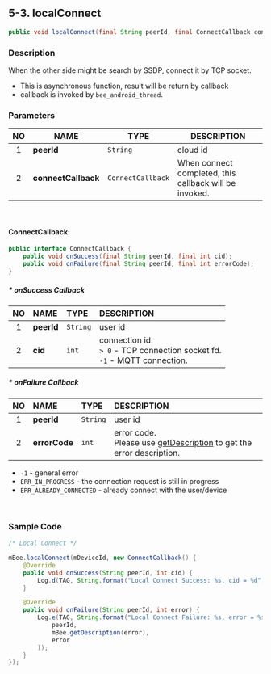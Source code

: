 ## 5-3. localConnect

```java
public void localConnect(final String peerId, final ConnectCallback connectCallback);
```

### Description

When the other side might be search by SSDP, connect it by TCP socket.

* This is asynchronous function, result will be return by callback
* callback is invoked by `bee_android_thread`.

### Parameters

| NO | NAME | TYPE | DESCRIPTION |
| :---: | --- | --- | --- |
| 1 | **peerId** | `String` | cloud id |
| 2 | **connectCallback** | `ConnectCallback` | When connect completed, this callback will be invoked. |

<br>

#### ConnectCallback:

```java
public interface ConnectCallback {
    public void onSuccess(final String peerId, final int cid);
    public void onFailure(final String peerId, final int errorCode);
}

```

##### * onSuccess Callback

| NO | NAME | TYPE | DESCRIPTION |
| :---: | :--- | :--- | :--- |
| 1 | **peerId** | `String` | user id |
| 2 | **cid** | `int` | connection id. <br> `> 0` - TCP connection socket fd.<br> `-1` - MQTT connection. |

##### * onFailure Callback

| NO | NAME | TYPE | DESCRIPTION |
| :---: | :--- | :--- | :--- |
| 1 | **peerId** | `String` | user id |
| 2 | **errorCode** | `int` | error code. <br> Please use [getDescription](../02_Information/2.5_getDescription.md) to get the error description. |

* `-1`                      - general error
* `ERR_IN_PROGRESS`         - the connection request is still in progress
* `ERR_ALREADY_CONNECTED`   - already connect with the user/device

<br>

### Sample Code

```java
/* Local Connect */

mBee.localConnect(mDeviceId, new ConnectCallback() {
    @Override
    public void onSuccess(String peerId, int cid) {
        Log.d(TAG, String.format("Local Connect Success: %s, cid = %d", peerId, cid));
    }

    @Override
    public void onFailure(String peerId, int error) {
        Log.e(TAG, String.format("Local Connect Failure: %s, error = %s (%d)",
            peerId,
            mBee.getDescription(error),
            error
        ));
    }
});
```
